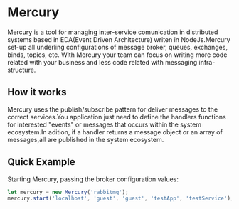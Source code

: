 # Mercury
Mercury is a tool for managing inter-service comunication in distributed systems based in EDA(Event Driven Architecture) 
writen in NodeJs.Mercury set-up all underling configurations of message broker, queues, exchanges, binds, topics, etc.
With Mercury your team can focus on writing more code related with your business and less 
code related with messaging infra-structure.

## How it works
Mercury uses the publish/subscribe pattern for deliver messages to the correct services.You application just need to 
define the handlers functions for interested "events" or messages that occurs within the system ecosystem.In adition, 
if a handler returns a message object or an array of messages,all are published in the system ecosystem.  


## Quick Example

Starting Mercury, passing the broker configuration values: 
```javascript
let mercury = new Mercury('rabbitmq');
mercury.start('localhost', 'guest', 'guest', 'testApp', 'testService');



```
